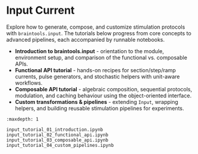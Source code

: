 # Input Current

Explore how to generate, compose, and customize stimulation protocols with
`braintools.input`. The tutorials below progress from core concepts to advanced
pipelines, each accompanied by runnable notebooks.

- **Introduction to braintools.input** - orientation to the module, environment
  setup, and comparison of the functional vs. composable APIs.
- **Functional API tutorial** - hands-on recipes for section/step/ramp currents,
  pulse generators, and stochastic helpers with unit-aware workflows.
- **Composable API tutorial** - algebraic composition, sequential protocols,
  modulation, and caching behaviour using the object-oriented interface.
- **Custom transformations & pipelines** - extending `Input`, wrapping helpers,
  and building reusable stimulation pipelines for experiments.

```{toctree}
:maxdepth: 1

input_tutorial_01_introduction.ipynb
input_tutorial_02_functional_api.ipynb
input_tutorial_03_composable_api.ipynb
input_tutorial_04_custom_pipelines.ipynb
```
